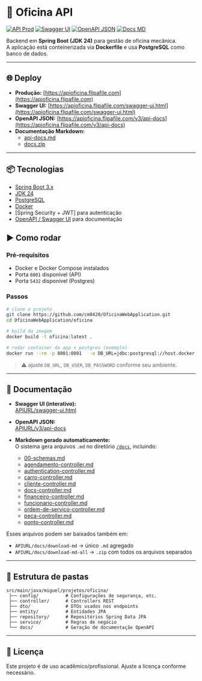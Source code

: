 # 🚗 Oficina API

[![API Prod](https://img.shields.io/badge/API-Prod-green)](https://apioficina.flipafile.com)
[![Swagger UI](https://img.shields.io/badge/Swagger-UI-blue)](https://apioficina.flipafile.com/swagger-ui.html)
[![OpenAPI JSON](https://img.shields.io/badge/OpenAPI-JSON-orange)](https://apioficina.flipafile.com/v3/api-docs)
[![Docs MD](https://img.shields.io/badge/Docs-Markdown-lightgrey)](https://apioficina.flipafile.com/docs/download-md)

Backend em **Spring Boot (JDK 24)** para gestão de oficina mecânica.  
A aplicação está conteinerizada via **Dockerfile** e usa **PostgreSQL** como banco de dados.

---

## 🌐 Deploy

- **Produção:** [https://apioficina.flipafile.com](https://apioficina.flipafile.com)  
- **Swagger UI:** [https://apioficina.flipafile.com/swagger-ui.html](https://apioficina.flipafile.com/swagger-ui.html)  
- **OpenAPI JSON:** [https://apioficina.flipafile.com/v3/api-docs](https://apioficina.flipafile.com/v3/api-docs)  
- **Documentação Markdown:**  
  - [api-docs.md](https://apioficina.flipafile.com/docs/download-md)  
  - [docs.zip](https://apioficina.flipafile.com/docs/download-md-all)

---

## 📦 Tecnologias

- [Spring Boot 3.x](https://spring.io/projects/spring-boot)
- [JDK 24](https://jdk.java.net/24/)
- [PostgreSQL](https://www.postgresql.org/)
- [Docker](https://www.docker.com/)
- [Spring Security + JWT] para autenticação
- [OpenAPI / Swagger UI](https://swagger.io/tools/swagger-ui/) para documentação

## ▶️ Como rodar

### Pré-requisitos

- Docker e Docker Compose instalados
- Porta `8001` disponível (API)
- Porta `5432` disponível (Postgres)

### Passos

```bash
# clone o projeto
git clone https://github.com/cm0420/OficinaWebApplication.git
cd OficinaWebApplication/oficina

# build da imagem
docker build -t oficina:latest .

# rodar container da app + postgres (exemplo)
docker run --rm -p 8001:8001   -e DB_URL=jdbc:postgresql://host.docker.internal:5432/postgres   -e DB_USER=postgres   -e DB_PASSWORD=postgres   oficina:latest
```

> ⚠️ ajuste `DB_URL`, `DB_USER`, `DB_PASSWORD` conforme seu ambiente.

---

## 📖 Documentação

- **Swagger UI (interativo):**  
  [APIURL/swagger-ui.html](APIURL/swagger-ui.html)

- **OpenAPI JSON:**  
  [APIURL/v3/api-docs](APIURL/v3/api-docs)

- **Markdown gerado automaticamente:**  
  O sistema gera arquivos `.md` no diretório [`/docs`](./docs), incluindo:

  - [00-schemas.md](./docs/00-schemas.md)
  - [agendamento-controller.md](./docs/agendamento-controller.md)
  - [authentication-controller.md](./docs/authentication-controller.md)
  - [carro-controller.md](./docs/carro-controller.md)
  - [cliente-controller.md](./docs/cliente-controller.md)
  - [docs-controller.md](./docs/docs-controller.md)
  - [financeiro-controller.md](./docs/financeiro-controller.md)
  - [funcionario-controller.md](./docs/funcionario-controller.md)
  - [ordem-de-servico-controller.md](./docs/ordem-de-servico-controller.md)
  - [peca-controller.md](./docs/peca-controller.md)
  - [ponto-controller.md](./docs/ponto-controller.md)

Esses arquivos podem ser baixados também em:

- `APIURL/docs/download-md` → único `.md` agregado
- `APIURL/docs/download-md-all` → `.zip` com todos os arquivos separados

---

## 📂 Estrutura de pastas

```
src/main/java/miguel/projetos/oficina/
 ├── config/          # Configurações de segurança, etc.
 ├── controller/      # Controllers REST
 ├── dto/             # DTOs usados nos endpoints
 ├── entity/          # Entidades JPA
 ├── repository/      # Repositórios Spring Data JPA
 ├── service/         # Regras de negócio
 └── docs/            # Geração de documentação OpenAPI
```

---

## 📜 Licença

Este projeto é de uso acadêmico/profissional. Ajuste a licença conforme necessário.
